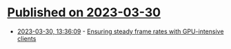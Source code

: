 # [Published on 2023-03-30](index.md)

* [2023-03-30, 13:36:09](https://lobste.rs/s/pz9lko/ensuring_steady_frame_rates_with_gpu) - [Ensuring steady frame rates with GPU-intensive clients](https://blogs.gnome.org/shell-dev/2023/03/30/ensuring-steady-frame-rates-with-gpu-intensive-clients/)
